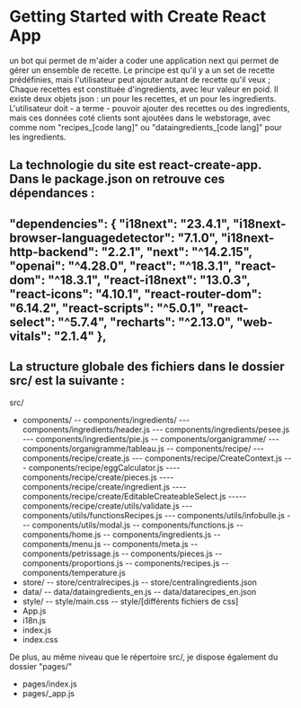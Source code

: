 # Getting Started with Create React App

un bot qui permet de m'aider a coder une application next qui permet de gérer un ensemble de recette.
Le principe est qu'il y a un set de recette prédéfinies, mais l'utilisateur peut ajouter autant de recette qu'il veux ; Chaque recettes est constituée d'ingredients, avec leur valeur en poid. Il existe deux objets json : un pour les recettes, et un pour les ingredients.
L'utilisateur doit - a terme - pouvoir ajouter des recettes ou des ingredients, mais ces données coté clients sont ajoutées dans le webstorage, avec comme nom "recipes_[code lang]" ou "dataingredients_[code lang]" pour les ingredients.

La technologie du site est react-create-app.
Dans le package.json on retrouve ces dépendances : 
---
  "dependencies": {
    "i18next": "23.4.1",
    "i18next-browser-languagedetector": "7.1.0",
    "i18next-http-backend": "2.2.1",
    "next": "^14.2.15",
    "openai": "^4.28.0",
    "react": "^18.3.1",
    "react-dom": "^18.3.1",
    "react-i18next": "13.0.3",
    "react-icons": "4.10.1",
    "react-router-dom": "6.14.2",
    "react-scripts": "^5.0.1",
    "react-select": "^5.7.4",
    "recharts": "^2.13.0",
    "web-vitals": "2.1.4"
  },
---



La structure globale des fichiers dans le dossier src/ est la suivante : 
---
src/
- components/
-- components/ingredients/
--- components/ingredients/header.js
--- components/ingredients/pesee.js
--- components/ingredients/pie.js
-- components/organigramme/
--- components/organigramme/tableau.js
-- components/recipe/
--- components/recipe/create.js
--- components/recipe/CreateContext.js
--- components/recipe/eggCalculator.js
---- components/recipe/create/pieces.js
---- components/recipe/create/ingredient.js
---- components/recipe/create/EditableCreateableSelect.js
----- components/recipe/create/utils/validate.js
--- components/utils/functionsRecipes.js
--- components/utils/infobulle.js
--- components/utils/modal.js
-- components/functions.js
-- components/home.js
-- components/ingredients.js
-- components/menu.js
-- components/meta.js
-- components/petrissage.js
-- components/pieces.js
-- components/proportions.js
-- components/recipes.js
-- components/temperature.js
- store/
-- store/centralrecipes.js
-- store/centralingredients.json
- data/
-- data/dataingredients_en.js
-- data/datarecipes_en.json
- style/
-- style/main.css
-- style/[différents fichiers de css]
- App.js
- i18n.js
- index.js
- index.css

De plus, au même niveau que le répertoire src/, je dispose également du dossier "pages/"
- pages/index.js
- pages/_app.js